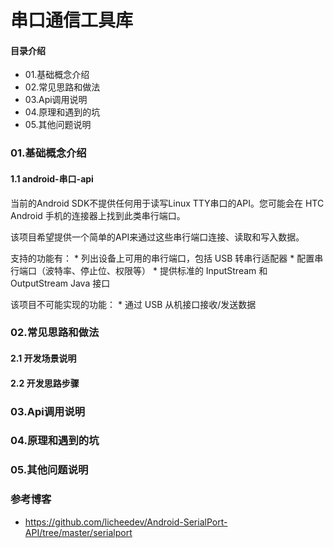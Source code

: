 # 串口通信工具库
#### 目录介绍
- 01.基础概念介绍
- 02.常见思路和做法
- 03.Api调用说明
- 04.原理和遇到的坑
- 05.其他问题说明



### 01.基础概念介绍
#### 1.1 android-串口-api
当前的Android SDK不提供任何用于读写Linux TTY串口的API。您可能会在 HTC Android 手机的连接器上找到此类串行端口。

该项目希望提供一个简单的API来通过这些串行端口连接、读取和写入数据。

支持的功能有： * 列出设备上可用的串行端口，包括 USB 转串行适配器 * 配置串行端口（波特率、停止位、权限等） * 提供标准的 InputStream 和 OutputStream Java 接口

该项目不可能实现的功能： * 通过 USB 从机接口接收/发送数据





### 02.常见思路和做法
#### 2.1 开发场景说明

#### 2.2 开发思路步骤


### 03.Api调用说明

### 04.原理和遇到的坑


### 05.其他问题说明


### 参考博客
- https://github.com/licheedev/Android-SerialPort-API/tree/master/serialport